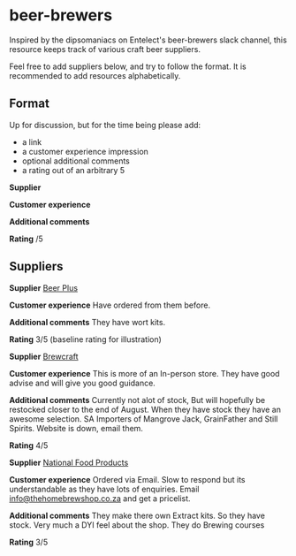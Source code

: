 # beer-brewers

Inspired by the dipsomaniacs on Entelect's beer-brewers slack channel, this resource keeps track of various craft beer suppliers.

Feel free to add suppliers below, and try to follow the format. It is recommended to add resources alphabetically.

## Format
Up for discussion, but for the time being please add:

 - a link
 - a customer experience impression
 - optional additional comments
 - a rating out of an arbitrary 5

**Supplier**
[]()

**Customer experience**

**Additional comments**

**Rating**
/5

## Suppliers
**Supplier**
[Beer Plus](https://www.beerplus.co.za/)

**Customer experience**
Have ordered from them before.

**Additional comments**
They have wort kits.

**Rating**
3/5 (baseline rating for illustration)

**Supplier**
[Brewcraft](https://www.brewcraft.co.za/)

**Customer experience**
This is more of an In-person store. 
They have good advise and will give you good guidance.

**Additional comments**
Currently not alot of stock, But will hopefully be restocked closer to the end of August.
When they have stock they have an awesome selection.
SA Importers of Mangrove Jack, GrainFather and Still Spirits.
Website is down, email them.

**Rating**
4/5

**Supplier**
[National Food Products](http://thehomebrewshop.co.za/)

**Customer experience**
Ordered via Email. 
Slow to respond but its understandable as they have lots of enquiries.
Email info@thehomebrewshop.co.za and get a pricelist.

**Additional comments**
They make there own Extract kits. So they have stock.
Very much a DYI feel about the shop.
They do Brewing courses

**Rating**
3/5
